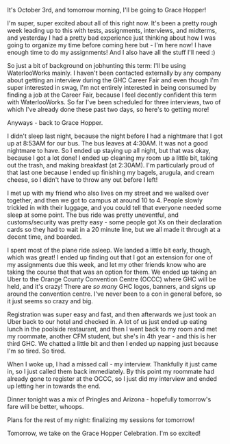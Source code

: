 It's October 3rd, and tomorrow morning, I'll be going to Grace Hopper!

I'm super, super excited about all of this right now. It's been a pretty rough week leading up to this with tests, assignments, interviews, and midterms, and yesterday I had a pretty bad experience just thinking about how I was going to organize my time before coming here but - I'm here now! I have enough time to do my assignments! And I also have all the stuff I'll need :)

So just a bit of background on jobhunting this term: I'll be using WaterlooWorks mainly. I haven't been contacted externally by any company about getting an interview during the GHC Career Fair and even though I'm super interested in swag, I'm not entirely interested in being consumed by finding a job at the Career Fair, because I feel decently confident this term with WaterlooWorks. So far I've been scheduled for three interviews, two of which I've already done these past two days, so here's to getting more!

Anyways - back to Grace Hopper.

I didn't sleep last night, because the night before I had a nightmare that I got up at 8:53AM for our bus. The bus leaves at 4:30AM. It was not a good nightmare to have. So I ended up staying up all night, but that was okay, because I got a lot done! I ended up cleaning my room up a little bit, taking out the trash, and making breakfast (at 2:30AM). I'm particularly proud of that last one because I ended up finishing my bagels, arugula, and cream cheese, so I didn't have to throw any out before I left!

I met up with my friend who also lives on my street and we walked over together, and then we got to campus at around 10 to 4. People slowly trickled in with their luggage, and you could tell that everyone needed some sleep at some point. The bus ride was pretty uneventful, and customs/security was pretty easy - some people got Xs on their declaration cards so they had to wait in a 20 minute line, but we all made it through at a decent time, and boarded.

I spent most of the plane ride asleep. We landed a little bit early, though, which was great! I ended up finding out that I got an extension for one of my assignments due this week, and let my other friends know who are taking the course that that was an option for them. We ended up taking an Uber to the Orange County Convention Centre (OCCC) where GHC will be held, and it's crazy! There are *so many* GHC logos, banners, and signs up around the convention centre. I've never been to a con in general before, so it just seems so crazy and big.

Registration was super easy and fast, and then afterwards we just took an Uber back to our hotel and checked in. A lot of us just ended up eating lunch in the poolside restaurant, and then I went back to my room and met my roommate, another CFM student, but she's in 4th year - and this is her third GHC. We chatted a little bit and then I ended up napping just because I'm so tired. So tired.

When I woke up, I had a missed call - my interview. Thankfully it just came in, so I just called them back immediately. By this point my roommate had already gone to register at the OCCC, so I just did my interview and ended up letting her in towards the end.

Dinner tonight was a mix of Pringles and Arizona - hopefully tomorrow's fare will be better, whoops.

Plans for the rest of my night: finalizing my sessions for tomorrow!

Tomorrow, we take on the Grace Hopper Celebration. I'm so excited!
